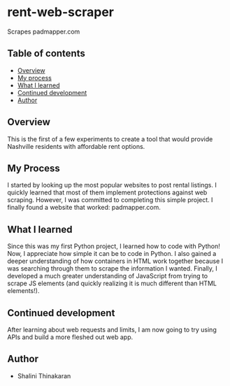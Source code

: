 # rent-web-scraper
Scrapes padmapper.com 

## Table of contents

- [Overview](#overview)
- [My process](#my-process)
- [What I learned](#what-i-learned)
- [Continued development](#continued-development)
- [Author](#author)

## Overview
This is the first of a few experiments to create a tool that would provide Nashville residents with affordable rent options. 

## My Process
I started by looking up the most popular websites to post rental listings. I quickly learned that most of them implement protections against web scraping. However, I was committed to completing this simple project. I finally found a website that worked: padmapper.com.

## What I learned
Since this was my first Python project, I learned how to code with Python! Now, I appreciate how simple it can be to code in Python. I also gained a deeper understanding of how containers in HTML work together because I was searching through them to scrape the information I wanted. Finally, I developed a much greater understanding of JavaScript from trying to scrape JS elements (and quickly realizing it is much different than HTML elements!). 

## Continued development
After learning about web requests and limits, I am now going to try using APIs and build a more fleshed out web app. 


## Author

- Shalini Thinakaran


